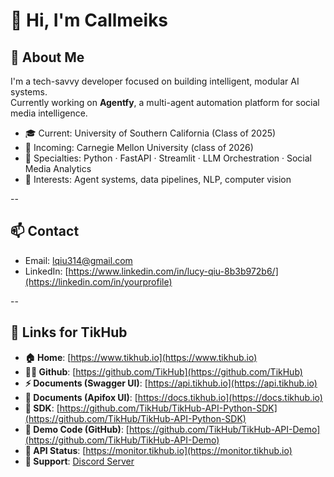 # 👋 Hi, I'm Callmeiks

## 🧠 About Me
I'm a tech-savvy developer focused on building intelligent, modular AI systems.  
Currently working on **Agentfy**, a multi-agent automation platform for social media intelligence.

- 🎓 Current: University of Southern California (Class of 2025)
- 🎯 Incoming: Carnegie Mellon University (class of 2026)
- 💼 Specialties: Python · FastAPI · Streamlit · LLM Orchestration · Social Media Analytics  
- 🧩 Interests: Agent systems, data pipelines, NLP, computer vision

--
## 📫 Contact  
- Email: [lqiu314@gmail.com](mailto:lqiu314@gmail.com)
- LinkedIn: [https://www.linkedin.com/in/lucy-qiu-8b3b972b6/](https://linkedin.com/in/yourprofile)  

--
## 🔗 Links for TikHub

- **🏠 Home**: [https://www.tikhub.io](https://www.tikhub.io)
- **👨‍💻 Github**: [https://github.com/TikHub](https://github.com/TikHub)
- **⚡ Documents (Swagger UI)**: [https://api.tikhub.io](https://api.tikhub.io)
- **🦊 Documents (Apifox UI)**: [https://docs.tikhub.io](https://docs.tikhub.io)
- **🍱 SDK**: [https://github.com/TikHub/TikHub-API-Python-SDK](https://github.com/TikHub/TikHub-API-Python-SDK)
- **🐙 Demo Code (GitHub)**: [https://github.com/TikHub/TikHub-API-Demo](https://github.com/TikHub/TikHub-API-Demo)
- **📶 API Status**: [https://monitor.tikhub.io](https://monitor.tikhub.io)
- **📧 Support**: [Discord Server](https://discord.gg/aMEAS8Xsvz)
